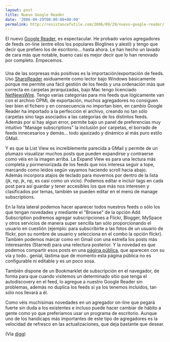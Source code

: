 ```yaml
---
layout: post
title: Nuevo Google Reader
date: '2006-09-29T00:00:00+00:00'
permalink: http://resistancefutile.com/2006/09/29/nuevo-google-reader/
---
```

El nuevo <a href="http://www.google.com/reader/view/">Google Reader</a>, es espectacular. He probado varios agregadores de feeds on-line (entre ellos los populares Bloglines y alesti) y tengo que decir que prefiero los de escritorio... hasta ahora. Le han hecho un lavado de cara más que notable, bueno casi es mejor decir que lo han renovado por completo. Empecemos.

<a href="http://www.google.com/reader/view/"><img style="display:block; margin:0px auto 10px; text-align:center;cursor:pointer; cursor:hand;" src="http://photos1.blogger.com/blogger2/4553/2422/1600/googlereader.png" border="0" alt="" /></a>
Una de las sorpresas más positivas es la importación/exportación de feeds. Uso <a href="http://bitelia.com/2006/08/04/sharpreader-el-agregador-rss-que-uso-bajo-windows/">SharpReader</a> asiduamente como lector bajo Windows básicamente porque me permite una fácil gestión de los feeds y una ordenación más que correcta en carpetas jerarquizadas, bajo Mac tengo licenciado <a href="http://www.newsgator.com/NGOLProduct.aspx?ProdID=NetNewsWire">NetNewsWire</a>. Tengo varias categorías para mis feeds que lógicamente van con el archivo OPML de exportación, muchos agregadores no consiguen leer bien el fichero y en consecuencia no importan bien, en cambio Google Reader ha importado a la perfección el archivo, creando no tan sólo carpetas sino tags asociados a las categorías de los distintos feeds. Además por si hay algun error, permite bajo un panel de preferencias muy intuitivo "Manage subscriptions" la inclusión por carpetas, el borrado de feeds innecesarios y demás... todo ajaxizado y dinámico al más puro estilo GMail.

Y es que la List View es increíblemente parecida a GMail y permite de un plumazo visualizar muchos posts que pueden expandirse y contraerse como véis en la imagen arriba. La Expand View es para una lectura más completa y pormenorizada de los feeds que nos interesa seguir a tope, marcando como leídos según vayamos haciendo scroll hacia abajo. Además incorpora atajos de teclado para movernos por dentro de la lista (jk, np, jk, np, es casi como un vicio). Podemos editar e incluir tags en cada post para así guardar y tener accesibles los que más nos interesen y clasificados por temas, también se pueden editar en el menú de manage subscriptions.

En la lista lateral podemos hacer aparecer todos nuestros feeds o sólo los que tengan novedades y mediante el "Browse" de la opción Add Subscription podremos agregar subscripciones a Flickr, Blogger, MySpace y otros servicios de manera super sencilla tan sólo proporcionando el usuario en cuestión (ejemplo: para subscribirte a las fotos de un usuario de flickr, pon su nombre de usuario y selecciona en el combo la opción flickr). También podemos marcar como en Gmail con una estrella los posts más interesantes (Starred) para una relectura posterior. Y la novedad es que podemos compartir esos posts en una <a href="http://www.google.com/reader/shared/07474968801244982711">página pública</a>, que aparecen con su vía y todo.. genial, lástima que de momento esta página pública no es configurable ni editable y es un poco sosa.

También dispone de un Bookmarklet de subscripción en el navegador, de forma para que cuando visitemos un determinado sitio que tenga el autodiscovery en el feed, lo agregue a nuestro Google Reader sin problemas, además no duplica los feeds si ya los tenemos incluidos, tan sólo nos llevará a él.

Como véis muchísimas novedades en un agregador on-line que pegará fuerte sin duda a los existentes e incluso puede hacer cambiar de hábito a gente como yo que preferíamos usar un programa de escritorio. Aunque uno de los handicaps más importantes de este tipo de agregadores es la velocidad de refresco en las actualizaciones, que deja bastante que desear.

(Vía <a href="http://digg.com/software/New_Layout_for_Google_Reader">digg</a>)
